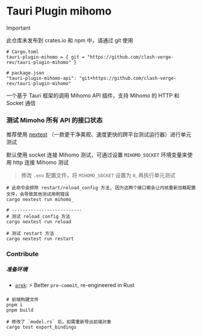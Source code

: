 # Tauri Plugin mihomo

> [!IMPORTANT]
>
> 此仓库未发布到 crates.io 和 npm 中，请通过 git 使用
>
> ```
> # Cargo.toml
> tauri-plugin-mihomo = { git = "https://github.com/clash-verge-rev/tauri-plugin-mihomo" }
>
> # package.json
> "tauri-plugin-mihomo-api": "git+https://github.com/clash-verge-rev/tauri-plugin-mihomo"
> ```

一个基于 Tauri 框架的调用 Mihomo API 插件，支持 Mihomo 的 HTTP 和 Socket 通信

### 测试 Mimoho 所有 API 的接口状态

推荐使用 [nextest](https://github.com/nextest-rs/nextest) （一款更干净美观、速度更快的跨平台测试运行器）进行单元测试

默认使用 socket 连接 Mihomo 测试，可通过设置 `MIHOMO_SOCKET` 环境变量来使用 http 连接 Mihomo 测试

> 修改 `.env` 配置文件，将 `MIHOMO_SOCKET` 设置为 `0`, 再执行单元测试

```shell
# 此命令会排除 restart/reload_config 方法, 因为这两个接口都会让内核重新加载配置文件，会导致其他测试用例错误
cargo nextest run mihomo_

# --------------------------
# 测试 reload_config 方法
cargo nextest run reload

# 测试 restart 方法
cargo nextest run restart
```

### Contribute

##### 准备环境

- [`prek`](https://github.com/j178/prek): ⚡ Better `pre-commit`, re-engineered in Rust

```shell
# 前端构建文件
pnpm i
pnpm build

# 修改了 `model.rs` 后，如需重新导出前端对象
cargo test export_bindings
```
